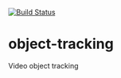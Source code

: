 [![Build Status](https://travis-ci.org/elangovana/object-tracking.svg?branch=master)](https://travis-ci.org/elangovana/object-tracking)

# object-tracking
Video object tracking
